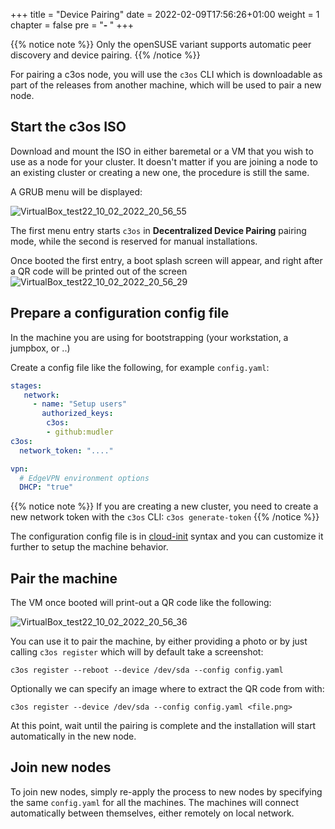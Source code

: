 +++
title = "Device Pairing"
date = 2022-02-09T17:56:26+01:00
weight = 1
chapter = false
pre = "<b>- </b>"
+++

{{% notice note %}}
 Only the openSUSE variant supports automatic peer discovery and device pairing.
{{% /notice %}}

For pairing a c3os node, you will use the `c3os` CLI which is downloadable as part of the releases from another machine, which will be used to pair a new node.

## Start the c3os ISO

Download and mount the ISO in either baremetal or a VM that you wish to use as a node for your cluster.
It doesn't matter if you are joining a node to an existing cluster or creating a new one, the procedure is still the same.

A GRUB menu will be displayed:

![VirtualBox_test22_10_02_2022_20_56_55](https://user-images.githubusercontent.com/2420543/153488323-1ab451c3-d6ef-4109-b535-be8a823ba356.png?classes=border,shadow)

The first menu entry starts `c3os` in **Decentralized Device Pairing** pairing mode, while the second is reserved for manual installations.

Once booted the first entry, a boot splash screen will appear, and right after a QR code will be printed out of the screen
![VirtualBox_test22_10_02_2022_20_56_29](https://user-images.githubusercontent.com/2420543/153488315-a4290028-b856-436d-a43a-ea0404003fdf.png?classes=border,shadow)

## Prepare a configuration config file

In the machine you are using for bootstrapping (your workstation, a jumpbox, or ..)

Create a config file like the following, for example `config.yaml`:

```yaml
stages:
   network:
     - name: "Setup users"
       authorized_keys:
        c3os: 
        - github:mudler
c3os:
  network_token: "...."

vpn:
  # EdgeVPN environment options
  DHCP: "true"
```

{{% notice note %}}
If you are creating a new cluster, you need to create a new network token with the `c3os` CLI: `c3os generate-token`
{{% /notice %}}


The configuration config file is in [cloud-init](https://rancher-sandbox.github.io/cos-toolkit-docs/docs/reference/cloud_init/) syntax and you can customize it further to setup the machine behavior.

## Pair the machine

The VM once booted will print-out a QR code like the following:

![VirtualBox_test22_10_02_2022_20_56_36](https://user-images.githubusercontent.com/2420543/153488321-07e63e5f-d9e3-48ce-b551-8b457ece14a9.png?classes=border,shadow)


You can use it to pair the machine, by either providing a photo or by just calling `c3os register` which will by default take a screenshot:

```
c3os register --reboot --device /dev/sda --config config.yaml
```

Optionally we can specify an image where to extract the QR code from with:

```
c3os register --device /dev/sda --config config.yaml <file.png>
```

At this point, wait until the pairing is complete and the installation will start automatically in the new node.

## Join new nodes

To join new nodes, simply re-apply the process to new nodes by specifying the same `config.yaml` for all the machines. The machines will connect automatically between themselves, either remotely on local network.